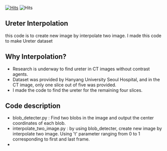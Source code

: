[![Hits](https://hits.seeyoufarm.com/api/count/incr/badge.svg?url=https://github.com/hasukmin12)](https://hits.seeyoufarm.com) 
![Hits](https://img.shields.io/github/followers/hasukmin12?label=Follow)

## **Ureter Interpolation** 
this code is to create new image by interpolate two image.
I made this code to make Ureter dataset


## **Why Interpolation?**
- Research is underway to find ureter in CT images without contrast agents.
- Dataset was provided by Hanyang University Seoul Hospital, and in the CT image, only one slice out of five was provided.
- I made the code to find the ureter for the remaining four slices.


## **Code description**
- blob_detecter.py : Find two blobs in the image and output the center coordinates of each blob.
- interpolate_two_image.py : by using blob_detecter, create new image by interpolate two image. Using 't' parameter ranging from 0 to 1 corresponding to first and last frame.
- 
